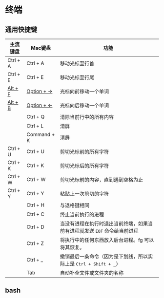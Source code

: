 # 终端

## 通用快捷键

| 主流键盘 | Mac键盘 | 功能 |
| -------- | ------- | ---- |
| Ctrl + A |  Ctrl + A   | 移动光标至行首                                               |
| Ctrl + E |  Ctrl + E   | 移动光标至行尾                                               |
| <u>Alt + F</u> | <u>Option + →</u> | 光标向前移动一个单词                                         |
| <u>Alt + B</u> | <u>Option + ←</u> | 光标向后移动一个单词                                         |
| |  Ctrl + Q   | 清除当前行中的所有内容                                       |
| |  Ctrl + L   | 清屏                                                         |
| | Command + K | 清屏                                                         |
| Ctrl + U |  Ctrl + U   | 剪切光标前的所有字符                                         |
| Ctrl + K |  Ctrl + K   | 剪切光标后的所有字符                                         |
| Ctrl + W |  Ctrl + W   | 剪切光标前的内容，直到遇到空格为止                           |
| Ctrl + Y |  Ctrl + Y   | 粘贴上一次剪切的字符                                         |
| |  Ctrl + H   | 与退格键相同                                                 |
| |  Ctrl + C   | 终止当前执行的进程                                           |
| |  Ctrl + D   | 当没有进程在执行时退出当前终端，如果当前有进程就发送 `EOF` 命令给当前进程 |
| |  Ctrl + Z   | 将执行中的任何东西放入后台进程。fg 可以将其恢复。            |
| |  Ctrl + _   | 撤销最后一条命令（因为是下划线，所以实际上是 `Ctrl + Shift + _`） |
| |     Tab     | 自动补全文件或文件夹的名称                                   |

## bash
